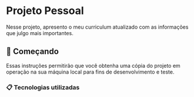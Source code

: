 # Projeto Pessoal

Nesse projeto, apresento o meu curriculum atualizado com as informações que julgo mais importantes.

## 🚀 Começando

Essas instruções permitirão que você obtenha uma cópia do projeto em operação na sua máquina local para fins de desenvolvimento e teste.



### 📋 Tecnologias utilizadas


